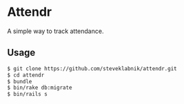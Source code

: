 # Attendr

A simple way to track attendance.

## Usage

```bash
$ git clone https://github.com/steveklabnik/attendr.git
$ cd attendr
$ bundle
$ bin/rake db:migrate
$ bin/rails s
```
